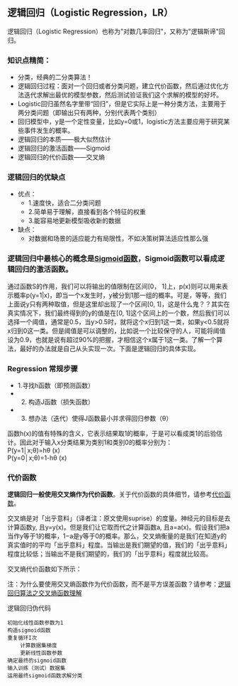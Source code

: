 ﻿## 逻辑回归（Logistic Regression，LR）

逻辑回归（Logistic Regression）也称为"对数几率回归"，又称为"逻辑斯谛"回归。

### 知识点精简：
- 分类，经典的二分类算法！
- 逻辑回归过程：面对一个回归或者分类问题，建立代价函数，然后通过优化方法迭代求解出最优的模型参数，然后测试验证我们这个求解的模型的好坏。
- Logistic回归虽然名字里带“回归”，但是它实际上是一种分类方法，主要用于两分类问题（即输出只有两种，分别代表两个类别）
- 回归模型中，y是一个定性变量，比如y=0或1，logistic方法主要应用于研究某些事件发生的概率。
- 逻辑回归的本质——极大似然估计
- 逻辑回归的激活函数——Sigmoid
- 逻辑回归的代价函数——交叉熵

### 逻辑回归的优缺点
- 优点： 
	- 1.速度快，适合二分类问题 
	- 2.简单易于理解，直接看到各个特征的权重 
	- 3.能容易地更新模型吸收新的数据 
- 缺点： 
	- 对数据和场景的适应能力有局限性，不如决策树算法适应性那么强

### 逻辑回归中最核心的概念是[Sigmoid函数](https://en.wikipedia.org/wiki/Sigmoid_function)，Sigmoid函数可以看成逻辑回归的激活函数。
通过函数S的作用，我们可以将输出的值限制在区间[0， 1]上，p(x)则可以用来表示概率p(y=1|x)，即当一个x发生时，y被分到1那一组的概率。可是，等等，我们上面说y只有两种取值，但是这里却出现了一个区间[0, 1]，这是什么鬼？？其实在真实情况下，我们最终得到的y的值是在[0, 1]这个区间上的一个数，然后我们可以选择一个阈值，通常是0.5，当y>0.5时，就将这个x归到1这一类，如果y<0.5就将x归到0这一类。但是阈值是可以调整的，比如说一个比较保守的人，可能将阈值设为0.9，也就是说有超过90%的把握，才相信这个x属于1这一类。了解一个算法，最好的办法就是自己从头实现一次。下面是逻辑回归的具体实现。

### Regression 常规步骤
- 1.寻找h函数（即预测函数）
- 2. 构造J函数（损失函数）
- 3. 想办法（迭代）使得J函数最小并求得回归参数（θ）

函数h(x)的值有特殊的含义，它表示结果取1的概率，于是可以看成类1的后验估计。因此对于输入x分类结果为类别1和类别0的概率分别为：   
P(y=1│x;θ)=hθ (x)   
P(y=0│x;θ)=1-hθ (x)  

### 代价函数
**逻辑回归一般使用交叉熵作为代价函数**。关于代价函数的具体细节，请参考[代价函数](http://www.cnblogs.com/Belter/p/6653773.html)。  

交叉熵是对「出乎意料」（译者注：原文使用suprise）的度量。神经元的目标是去计算函数y, 且y=y(x)。但是我们让它取而代之计算函数a, 且a=a(x)。假设我们把a当作y等于1的概率，1−a是y等于0的概率。那么，交叉熵衡量的是我们在知道y的真实值时的平均「出乎意料」程度。当输出是我们期望的值，我们的「出乎意料」程度比较低；当输出不是我们期望的，我们的「出乎意料」程度就比较高。

交叉熵代价函数如下所示：  

注：为什么要使用交叉熵函数作为代价函数，而不是平方误差函数？请参考：[逻辑回归算法之交叉熵函数理解](https://blog.csdn.net/syyyy712/article/details/78252722)

逻辑回归伪代码


```
初始化线性函数参数为1  
构造sigmoid函数  
重复循环I次  
	计算数据集梯度  
	更新线性函数参数  
确定最终的sigmoid函数  
输入训练（测试）数据集  
运用最终sigmoid函数求解分类  








